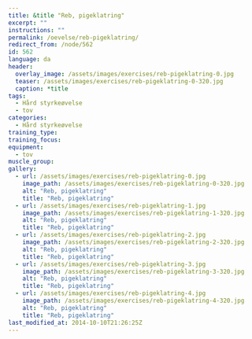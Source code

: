 ```yaml
---
title: &title "Reb, pigeklatring"
excerpt: ""
instructions: ""
permalink: /oevelse/reb-pigeklatring/
redirect_from: /node/562
id: 562
language: da
header:
  overlay_image: /assets/images/exercises/reb-pigeklatring-0.jpg
  teaser: /assets/images/exercises/reb-pigeklatring-0-320.jpg
  caption: *title
tags:
  - Hård styrkeøvelse
  - tov
categories:
  - Hård styrkeøvelse
training_type: 
training_focus: 
equipment:
  - tov
muscle_group:
gallery:
  - url: /assets/images/exercises/reb-pigeklatring-0.jpg
    image_path: /assets/images/exercises/reb-pigeklatring-0-320.jpg
    alt: "Reb, pigeklatring"
    title: "Reb, pigeklatring"
  - url: /assets/images/exercises/reb-pigeklatring-1.jpg
    image_path: /assets/images/exercises/reb-pigeklatring-1-320.jpg
    alt: "Reb, pigeklatring"
    title: "Reb, pigeklatring"
  - url: /assets/images/exercises/reb-pigeklatring-2.jpg
    image_path: /assets/images/exercises/reb-pigeklatring-2-320.jpg
    alt: "Reb, pigeklatring"
    title: "Reb, pigeklatring"
  - url: /assets/images/exercises/reb-pigeklatring-3.jpg
    image_path: /assets/images/exercises/reb-pigeklatring-3-320.jpg
    alt: "Reb, pigeklatring"
    title: "Reb, pigeklatring"
  - url: /assets/images/exercises/reb-pigeklatring-4.jpg
    image_path: /assets/images/exercises/reb-pigeklatring-4-320.jpg
    alt: "Reb, pigeklatring"
    title: "Reb, pigeklatring"
last_modified_at: 2014-10-10T21:26:25Z
---
```



